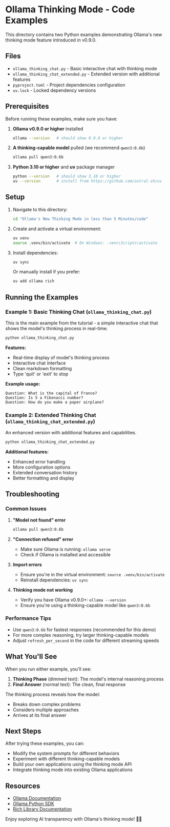 # Ollama Thinking Mode - Code Examples

This directory contains two Python examples demonstrating Ollama's new thinking mode feature introduced in v0.9.0.

## Files

- `ollama_thinking_chat.py` - Basic interactive chat with thinking mode
- `ollama_thinking_chat_extended.py` - Extended version with additional features
- `pyproject.toml` - Project dependencies configuration
- `uv.lock` - Locked dependency versions

## Prerequisites

Before running these examples, make sure you have:

1. **Ollama v0.9.0 or higher** installed
   ```bash
   ollama --version   # should show 0.9.0 or higher
   ```

2. **A thinking-capable model** pulled (we recommend `qwen3:0.6b`)
   ```bash
   ollama pull qwen3:0.6b
   ```

3. **Python 3.10 or higher** and **uv** package manager
   ```bash
   python --version   # should show 3.10 or higher
   uv --version       # install from https://github.com/astral-sh/uv
   ```

## Setup

1. Navigate to this directory:
   ```bash
   cd "Ollama's New Thinking Mode in less than 5 Minutes/code"
   ```

2. Create and activate a virtual environment:
   ```bash
   uv venv
   source .venv/bin/activate  # On Windows: .venv\Scripts\activate
   ```

3. Install dependencies:
   ```bash
   uv sync
   ```

   Or manually install if you prefer:
   ```bash
   uv add ollama rich
   ```

## Running the Examples

### Example 1: Basic Thinking Chat (`ollama_thinking_chat.py`)

This is the main example from the tutorial - a simple interactive chat that shows the model's thinking process in real-time.

```bash
python ollama_thinking_chat.py
```

**Features:**
- Real-time display of model's thinking process
- Interactive chat interface
- Clean markdown formatting
- Type 'quit' or 'exit' to stop

**Example usage:**
```
Question: What is the capital of France?
Question: Is 5 a Fibonacci number?
Question: How do you make a paper airplane?
```

### Example 2: Extended Thinking Chat (`ollama_thinking_chat_extended.py`)

An enhanced version with additional features and capabilities.

```bash
python ollama_thinking_chat_extended.py
```

**Additional features:**
- Enhanced error handling
- More configuration options
- Extended conversation history
- Better formatting and display

## Troubleshooting

### Common Issues

1. **"Model not found" error**
   ```bash
   ollama pull qwen3:0.6b
   ```

2. **"Connection refused" error**
   - Make sure Ollama is running: `ollama serve`
   - Check if Ollama is installed and accessible

3. **Import errors**
   - Ensure you're in the virtual environment: `source .venv/bin/activate`
   - Reinstall dependencies: `uv sync`

4. **Thinking mode not working**
   - Verify you have Ollama v0.9.0+: `ollama --version`
   - Ensure you're using a thinking-capable model like `qwen3:0.6b`

### Performance Tips

- Use `qwen3:0.6b` for fastest responses (recommended for this demo)
- For more complex reasoning, try larger thinking-capable models
- Adjust `refresh_per_second` in the code for different streaming speeds

## What You'll See

When you run either example, you'll see:

1. **Thinking Phase** (dimmed text): The model's internal reasoning process
2. **Final Answer** (normal text): The clean, final response

The thinking process reveals how the model:
- Breaks down complex problems
- Considers multiple approaches
- Arrives at its final answer

## Next Steps

After trying these examples, you can:

- Modify the system prompts for different behaviors
- Experiment with different thinking-capable models
- Build your own applications using the thinking mode API
- Integrate thinking mode into existing Ollama applications

## Resources

- [Ollama Documentation](https://ollama.com/)
- [Ollama Python SDK](https://github.com/ollama/ollama-python)
- [Rich Library Documentation](https://rich.readthedocs.io/)

Enjoy exploring AI transparency with Ollama's thinking mode! 🤔💭
